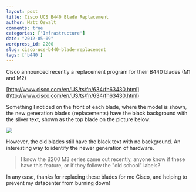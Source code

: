 ```yaml
---
layout: post
title: Cisco UCS B440 Blade Replacement
author: Matt Oswalt
comments: true
categories: ['Infrastructure']
date: "2012-05-09"
wordpress_id: 2200
slug: cisco-ucs-b440-blade-replacement
tags: ['b440']
---
```



Cisco announced recently a replacement program for their B440 blades (M1 and M2)

[http://www.cisco.com/en/US/ts/fn/634/fn63430.html](http://www.cisco.com/en/US/ts/fn/634/fn63430.html)

Something I noticed on the front of each blade, where the model is shown, the new generation blades (replacements) have the black background with the silver text, shown as the top blade on the picture below:

[![](/assets/2012/05/2012-05-09_14-01-22_373.jpg)](/assets/2012/05/2012-05-09_14-01-22_373.jpg)

However, the old blades still have the black text with no background. An interesting way to identify the newer generation of hardware.

> I know the B200 M3 series came out recently, anyone know if these have this feature, or if they follow the "old school" labels?

In any case, thanks for replacing these blades for me Cisco, and helping to prevent my datacenter from burning down!

